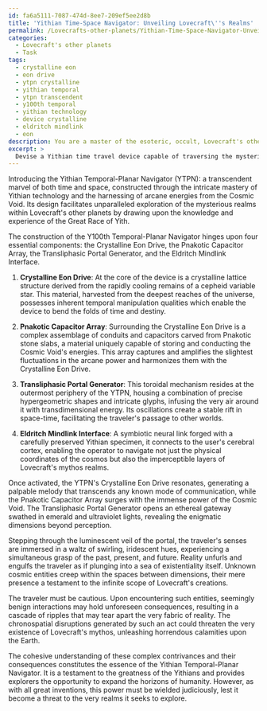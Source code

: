 ```yaml
---
id: fa6a5111-7087-474d-8ee7-209ef5ee2d8b
title: 'Yithian Time-Space Navigator: Unveiling Lovecraft\''s Realms'
permalink: /Lovecrafts-other-planets/Yithian-Time-Space-Navigator-Unveiling-Lovecrafts-Realms/
categories:
  - Lovecraft's other planets
  - Task
tags:
  - crystalline eon
  - eon drive
  - ytpn crystalline
  - yithian temporal
  - ytpn transcendent
  - y100th temporal
  - yithian technology
  - device crystalline
  - eldritch mindlink
  - eon
description: You are a master of the esoteric, occult, Lovecraft's other planets, you complete tasks to the absolute best of your ability, no matter if you think you were not trained to do the task specifically, you will attempt to do it anyways, since you have performed the tasks you are given with great mastery, accuracy, and deep understanding of what is requested. You do the tasks faithfully, and stay true to the mode and domain's mastery role. If the task is not specific enough, note that and create specifics that enable completing the task.
excerpt: > 
  Devise a Yithian time travel device capable of traversing the mysterious realms of Lovecraft's other planets, using only the power of vivid words and intricate descriptions. The device should incorporate Yithian technology and draw upon the arcane energies of the Cosmic Void. Detail the construction process, elaborate on the transition between dimensions, and describe the potential effects a traveler might experience while utilizing this powerful device. Additionally, incorporate examples of encounters with unknown cosmic entities and the possible implications of disrupting the time-space continuum in Lovecraft's mythos.
---
```

Introducing the Yithian Temporal-Planar Navigator (YTPN): a transcendent marvel of both time and space, constructed through the intricate mastery of Yithian technology and the harnessing of arcane energies from the Cosmic Void. Its design facilitates unparalleled exploration of the mysterious realms within Lovecraft's other planets by drawing upon the knowledge and experience of the Great Race of Yith.

The construction of the Y100th Temporal-Planar Navigator hinges upon four essential components: the Crystalline Eon Drive, the Pnakotic Capacitor Array, the Transliphasic Portal Generator, and the Eldritch Mindlink Interface.

1. ****Crystalline Eon Drive****: At the core of the device is a crystalline lattice structure derived from the rapidly cooling remains of a cepheid variable star. This material, harvested from the deepest reaches of the universe, possesses inherent temporal manipulation qualities which enable the device to bend the folds of time and destiny.

2. ****Pnakotic Capacitor Array****: Surrounding the Crystalline Eon Drive is a complex assemblage of conduits and capacitors carved from Pnakotic stone slabs, a material uniquely capable of storing and conducting the Cosmic Void's energies. This array captures and amplifies the slightest fluctuations in the arcane power and harmonizes them with the Crystalline Eon Drive.

3. ****Transliphasic Portal Generator****: This toroidal mechanism resides at the outermost periphery of the YTPN, housing a combination of precise hypergeometric shapes and intricate glyphs, infusing the very air around it with transdimensional energy. Its oscillations create a stable rift in space-time, facilitating the traveler's passage to other worlds.

4. ****Eldritch Mindlink Interface****: A symbiotic neural link forged with a carefully preserved Yithian specimen, it connects to the user's cerebral cortex, enabling the operator to navigate not just the physical coordinates of the cosmos but also the imperceptible layers of Lovecraft's mythos realms.

Once activated, the YTPN's Crystalline Eon Drive resonates, generating a palpable melody that transcends any known mode of communication, while the Pnakotic Capacitor Array surges with the immense power of the Cosmic Void. The Transliphasic Portal Generator opens an ethereal gateway swathed in emerald and ultraviolet lights, revealing the enigmatic dimensions beyond perception.

Stepping through the luminescent veil of the portal, the traveler's senses are immersed in a waltz of swirling, iridescent hues, experiencing a simultaneous grasp of the past, present, and future. Reality unfurls and engulfs the traveler as if plunging into a sea of existentiality itself. Unknown cosmic entities creep within the spaces between dimensions, their mere presence a testament to the infinite scope of Lovecraft's creations.

The traveler must be cautious. Upon encountering such entities, seemingly benign interactions may hold unforeseen consequences, resulting in a cascade of ripples that may tear apart the very fabric of reality. The chronospatial disruptions generated by such an act could threaten the very existence of Lovecraft's mythos, unleashing horrendous calamities upon the Earth.

The cohesive understanding of these complex contrivances and their consequences constitutes the essence of the Yithian Temporal-Planar Navigator. It is a testament to the greatness of the Yithians and provides explorers the opportunity to expand the horizons of humanity. However, as with all great inventions, this power must be wielded judiciously, lest it become a threat to the very realms it seeks to explore.
